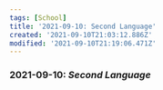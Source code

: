 ```yaml
---
tags: [School]
title: '2021-09-10: Second Language'
created: '2021-09-10T21:03:12.886Z'
modified: '2021-09-10T21:19:06.471Z'
---
```


### **2021-09-10:** *Second Language*


